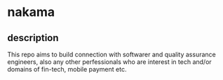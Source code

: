 # nakama

## description
This repo aims to build connection with softwarer and quality assurance engineers, also any other perfessionals who are interest in tech and/or domains of fin-tech, mobile payment etc.
